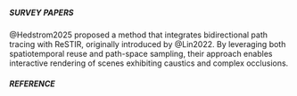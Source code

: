 ##### SURVEY PAPERS
@Hedstrom2025 proposed a method that integrates bidirectional path tracing with ReSTIR, originally introduced by @Lin2022. By leveraging both spatiotemporal reuse and path-space sampling, their approach enables interactive rendering of scenes exhibiting caustics and complex occlusions.

##### REFERENCE